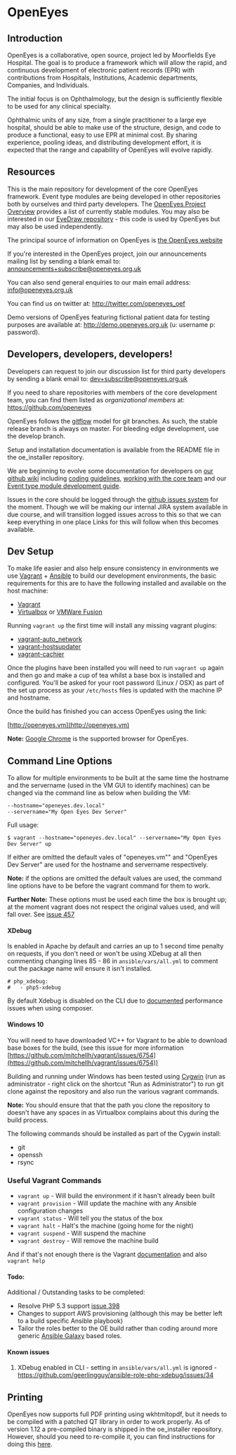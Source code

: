 OpenEyes
========

Introduction
------------

OpenEyes is a collaborative, open source, project led by Moorfields Eye Hospital. The goal is to produce a framework which will allow the rapid, and continuous development of electronic patient records (EPR) with contributions from Hospitals, Institutions, Academic departments, Companies, and Individuals.

The initial focus is on Ophthalmology, but the design is sufficiently flexible to be used for any clinical specialty.

Ophthalmic units of any size, from a single practitioner to a large eye hospital, should be able to make use of the structure, design, and code to produce a functional, easy to use EPR at minimal cost. By sharing experience, pooling ideas, and distributing development effort, it is expected that the range and capability of OpenEyes will evolve rapidly.

Resources
---------

This is the main repository for development of the core OpenEyes framework.  Event type modules are being developed in other repositories both by ourselves and third party developers.  The [OpenEyes Project Overview](https://github.com/openeyes/OpenEyes/wiki#project-overview) provides a list of currently stable modules.  You may also be interested in our [EyeDraw repository](https://github.com/openeyes/EyeDraw) - this code is used by OpenEyes but may also be used independently.

The principal source of information on OpenEyes is [the OpenEyes website](http://www.openeyes.org.uk)

If you're interested in the OpenEyes project, join our announcements mailing list by sending a blank email to: <announcements+subscribe@openeyes.org.uk>

You can also send general enquiries to our main email address: <info@openeyes.org.uk>

You can find us on twitter at: http://twitter.com/openeyes_oef

Demo versions of OpenEyes featuring fictional patient data for testing purposes are available at: <http://demo.openeyes.org.uk> (u: username p: password).

Developers, developers, developers!
-----------------------------------

Developers can request to join our discussion list for third party developers by sending a blank email to: <dev+subscribe@openeyes.org.uk>

If you need to share repositories with members of the core development team, you can find them listed as _organizational members_ at: <https://github.com/openeyes>

OpenEyes follows the [gitflow](http://nvie.com/posts/a-successful-git-branching-model/) model for git branches. As such, the stable release branch is always on master. For bleeding edge development, use the develop branch.

Setup and installation documentation is available from the README file in the oe_installer repository.

We are beginning to evolve some documentation for developers on [our github wiki](https://github.com/openeyes/OpenEyes/wiki) including [coding guidelines](https://github.com/openeyes/OpenEyes/wiki/Coding-Guidelines), [working with the core team](https://github.com/openeyes/OpenEyes/wiki/Working-With-The-Core-Team) and our [Event type module development guide](https://github.com/openeyes/OpenEyes/wiki/Event-Type-Module-Development-Guide).

Issues in the core should be logged through the [github issues system](https://github.com/openeyes/OpenEyes/issues) for the moment.  Though we will be making our internal JIRA system available in due course, and will transition logged issues across to this so that we can keep everything in one place  Links for this will follow when this becomes available.

Dev Setup
---------
To make life easier and also help ensure consistency in environments we use [Vagrant](http://vagrantup.com) + [Ansible](https://www.ansible.com) to build our development environments, the basic requirements for this are to have the following installed and available on the host machine:

* [Vagrant](http://vagrantup.com)
* [Virtualbox](http://virtualbox.org) or [VMWare Fusion](http://www.vmware.com/products/fusion.html)

Running `vagrant up` the first time will install any missing vagrant plugins:

* [vagrant-auto_network](https://github.com/oscar-stack/vagrant-auto_network)
* [vagrant-hostsupdater](https://github.com/cogitatio/vagrant-hostsupdater)
* [vagrant-cachier](https://github.com/fgrehm/vagrant-cachier)


Once the plugins have been installed you will need to run `vagrant up` again and then go and make a cup of tea whilst a base box is installed and configured.  You'll be asked for your root password (Linux / OSX) as part of the set up process as your `/etc/hosts` files is updated with the machine IP and hostname.

Once the build has finished you can access OpenEyes using the link:

[http://openeyes.vm](http://openeyes.vm)

**Note:** [Google Chrome](https://www.google.com/chrome/) is the supported browser for OpenEyes.

## Command Line Options

To allow for multiple environments to be built at the same time the hostname and the servername (used in the VM GUI to identify machines) can be changed via the command line as below when building the VM:

	--hostname="openeyes.dev.local"
	--servername="My Open Eyes Dev Server"

Full usage:

	$ vagrant --hostname="openeyes.dev.local" --servername="My Open Eyes Dev Server" up

If either are omitted the default vales of "openeyes.vm"" and "OpenEyes Dev Server" are used for the hostname and servername respectively.

**Note:** if the options are omitted the default values are used, the command line options have to be before the vagrant command for them to work.

**Further Note:** These options must be used each time the box is brought up; at the moment vagrant does not respect the original values used, and will fall over. See [issue 457](https://github.com/openeyes/OpenEyes/issues/457)

#### XDebug

Is enabled in Apache by default and carries an up to 1 second time penalty on requests, if you don't need or won't be using XDebug at all then commenting changing lines 85 - 86 in `ansible/vars/all.yml` to comment out the package name will ensure it isn't installed.

	# php_xdebug:
	#   - php5-xdebug

By default Xdebug is disabled on the CLI due to [documented](https://getcomposer.org/doc/articles/troubleshooting.md#xdebug-impact-on-composer) performance issues when using composer.

#### Windows 10

You will need to have downloaded VC++ for Vagrant to be able to download base boxes for the build, (see this issue for more information [https://github.com/mitchellh/vagrant/issues/6754](https://github.com/mitchellh/vagrant/issues/6754))

Building and running under Windows has been tested using [Cygwin](https://www.cygwin.com) (run as administrator - right click on the shortcut "Run as Administrator") to run git clone against the repository and also run the various vagrant commands.

**Note:** You should ensure that that the path you clone the repository to doesn't have any spaces in as Virtualbox complains about this during the build process.

The following commands should be installed as part of the Cygwin install:

* git
* openssh
* rsync

### Useful Vagrant Commands

* `vagrant up` - Will build the environment if it hasn't already been built
* `vagrant provision` - Will update the machine with any Ansible configuration changes
* `vagrant status` - Will tell you the status of the box
* `vagrant halt` - Halt's the machine (going home for the night)
* `vagrant suspend` - Will suspend the machine
* `vagrant destroy` - Will remove the machine build

And if that's not enough there is the Vagrant [documentation](https://www.vagrantup.com/docs/) and also `vagrant help`

#### Todo:

Additional / Outstanding tasks to be completed:

* Resolve PHP 5.3 support [issue 398](https://github.com/openeyes/OpenEyes/issues/398)
* Changes to support AWS provisioning (although this may be better left to a build specific Ansible playbook)
* Tailor the roles better to the OE build rather than coding around more generic [Ansible Galaxy](https://galaxy.ansible.com) based roles.

#### Known issues

1. XDebug enabled in CLI - setting in `ansible/vars/all.yml` is ignored - https://github.com/geerlingguy/ansible-role-php-xdebug/issues/34


Printing
--------

OpenEyes now supports full PDF printing using wkhtmltopdf, but it needs to be compiled with a patched QT library in order to work properly. As of version 1.12 a pre-compiled binary
is shipped in the oe_installer repository. However, should you need to re-compile it, you can find instructions for doing this [here](https://github.com/openeyes/OpenEyes/wiki/Compiling-WKHtmlToPDF-to-enable-PDF-printing).
